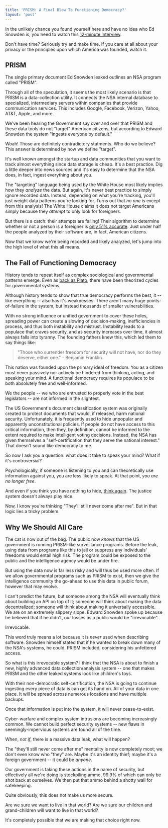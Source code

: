 ```yaml
---
title: 'PRISM: A Final Blow To Functioning Democracy?'
layout: 'post'
---
```


In the unlikely chance you found yourself here and have no idea who Ed Snowden is, you need to watch this [12-minute interview](http://www.guardian.co.uk/world/video/2013/jun/09/nsa-whistleblower-edward-snowden-interview-video).

Don't have time? Seriously try and make time. If you care at all about your privacy or the principles upon which America was founded, watch it.

PRISM
-----

The single primary document Ed Snowden leaked outlines an NSA program called "PRISM".

Through all of the speculation, it seems the most likely scenario is that PRISM is a data-collection utility. It connects the NSA internal database to specialized, intermediary servers within companies that provide communication services. This includes Google, Facebook, Verizon, Yahoo, AT&T, Apple, and more.

We've been hearing the Government say over and over that PRISM and these data tools do not "target" American citizens, but according to Edward Snowden the system "ingests everyone by default."

Woah! Those are definitely contradictory statments. Who do we believe? This answer is determined by how we define "target".

It's well known amongst the startup and data communities that you want to track almost everything since data storage is cheap. It's a best practice. Dig a little deeper into news sources and it's easy to determine that the NSA does, in fact, ingest everything about you.

The "targeting" language being used by the White House most likely implies how they *analyze* the data. But again, it's never best practice to simply ignore recorded data. Instead, depending on what you're tracking, you'll just weight data patterns you're looking for. Turns out that *no one* is except from this analysis! The White House claims it does not target Americans simply because they *attempt* to only look for foreigners.

But there is a catch: their attempts are failing! Their algorithm to determine whether or not a person is a foreigner is [only 51% accurate](http://www.informationweek.com/security/privacy/nsa-prism-inside-the-modern-surveillance/240156341). Just under half the people analyzed by their software are, in fact, American citizens.

Now that we know we're being recorded and likely analyzed, let's jump into the high level of what this all means.

The Fall of Functioning Democracy
---------------------------------

History tends to repeat itself as complex sociological and governmental patterns emerge. Even as [back as Plato](http://en.wikipedia.org/wiki/Plato's_five_regimes), there have been theorized cycles for governmental systems.

Although history tends to show that true democracy performs the best, it -- like everything -- also has it's weaknesses. There aren't many huge points-of-failure in the system, but instead thousands of smaller vulnerabilities.

With no strong influence or unified government to cover these holes, spreading power can create a slowing of decision-making, inefficiencies in process, and thus both instability and mistrust. Instability leads to a populace that craves security, and as security increases over time, it almost always falls into tyranny. The founding fathers knew this, which led them to say things like:

> "Those who surrender freedom for security will not have, nor do they deserve, either one." - Benjamin Franklin

This nation was founded upon the primary ideal of freedom. You as a citizen must never passively nor actively be hindered from thinking, acting, and speaking your mind. A functional democracy requires its populace to be both absolutely free and well-informed.

We the people -- we who are entrusted to properly vote in the best legislators -- are not informed in the slightest.

The US Government's document classification system was originally created to protect documents that would, if released, harm national security. Unfortunately, it is frequently used to hide unpopular and apparently unconstitutional policies. If people do not have access to this critical information, then they, by definition, cannot be informed to the extent required to make intelligent voting decisions. Instead, the NSA has given themselves a "self-certification that they serve the national interest." That doesn't sound like democracy to me.

So now I ask you a question: what does it take to speak your mind? What if it's controversial?

Psychologically, if someone is listening to you and can theoretically use information against you, you are less likely to speak. At that point, *you are no longer free*.

And even if you think you have nothing to hide, [think again](http://kottke.org/13/06/you-commit-three-felonies-a-day). The justice system doesn't always play nice.

Now, I know you're thinking "They'll still never come after me". But in that logic lies a tricky problem.

Why We Should All Care
----------------------

The cat is now out of the bag. The public now *knows* that the US government is running PRISM-like surveillance programs. Before the leak, using data from programs like this to jail or suppress any individuals' freedoms would entail high risk. The program could be exposed to the public and the intelligence agency would be under fire.

But using the data now is far less risky and will thus be used more often. If we allow governmental programs such as PRISM to exist, then we give the intelligence community the go-ahead to use this data in public forum, however that may evolve.

I can't predict the future, but someone among the NSA will eventually think about building an API on top of it; someone will think about making the data decentralized; someone will think about making it universally accessible. We are on an extremely slippery slope. Edward Snowden spoke up because he believed that if he didn't, our losses as a public would be "irrevocable".

Irrevocable.

This word truly means a lot because it is *never* used when describing software. Snowden himself stated that if he wanted to break down many of the NSA's systems, he could. PRISM included, considering his unfettered access.

So what is this irrevocable system? I think that the NSA is about to finish a new, highly advanced data collection/analysis system -- one that makes PRISM and the other leaked systems look like children's toys.

With their non-democratic self-certification, the NSA is going to continue ingesting every piece of data is can get its hand on. All of your data in one place. It will be spread across numerous locations and have multiple backups.

Once that information is put into the system, it will never cease-to-exist.

Cyber-warfare and complex system intrusions are becoming increasingly common. We cannot build perfect security systems -- new flaws in seemingly-impervious systems are found all of the time.

When, *not if*, there is a massive data leak, what will happen?

The "they'll still never come after me" mentality is now completely moot; we don't even know who "they" are. Maybe it's an identity thief; maybe it's a foreign government -- it could be *anyone*.

Our government is taking these actions in the name of security, but effectively all we're doing is stockpiling ammo, 99.9% of which can only be shot back at ourselves. We then put that ammo behind a shotty wall for safekeeping.

Quite obviously, this does not make us more secure.

Are we sure we want to live in that world? Are we sure our children and grand-children will want to live in that world?

It's completely possible that we are making that choice right now.
